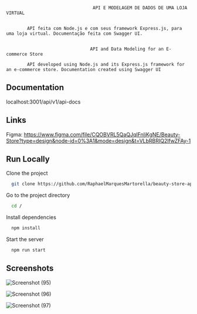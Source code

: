                                      API E MODELAGEM DE DADOS DE UMA LOJA VIRTUAL


            API feita com Node.js e com seus framework Express.js, para uma loja virtual. Documentação feita com Swagger UI.


                                    API and Data Modeling for an E-commerce Store
                        
            API developed using Node.js and its Express.js framework for an e-commerce store. Documentation created using Swagger UI

                                




## Documentation

localhost:3001/api/v1/api-docs
## Links

Figma: https://www.figma.com/file/CQOBVRL5QaQJqIFnljKgNE/Beauty-Store?type=design&node-id=0%3A1&mode=design&t=VLbRBRIQ2lfwZFAy-1
## Run Locally

Clone the project

```bash
  git clone https://github.com/RaphaelMarquesMartorella/beauty-store-api.git
```

Go to the project directory

```bash
  cd /
```

Install dependencies

```bash
  npm install
```

Start the server

```bash
  npm run start
```


## Screenshots

![Screenshot (95)](https://github.com/RaphaelMarquesMartorella/beauty-store-api/assets/118463534/dc3b342b-e9a9-41d4-bcd5-ad183fcb2b9c)


![Screenshot (96)](https://github.com/RaphaelMarquesMartorella/beauty-store-api/assets/118463534/596105b9-a563-4128-b4b1-c8bb3cc5da4e)


![Screenshot (97)](https://github.com/RaphaelMarquesMartorella/beauty-store-api/assets/118463534/4c68aa1a-e66b-49b8-9e46-ec5ccffba529)

